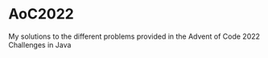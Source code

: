 # AoC2022
My solutions to the different problems provided in the Advent of Code 2022 Challenges in Java
